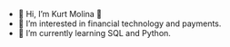 - 👋 Hi, I’m Kurt Molina 🙈
- 👀 I’m interested in financial technology and payments.  
- 🌱 I’m currently learning SQL and Python. 

<!---
audacitymonkey/audacitymonkey is a ✨ special ✨ repository because its `README.md` (this file) appears on your GitHub profile.
You can click the Preview link to take a look at your changes.
--->
